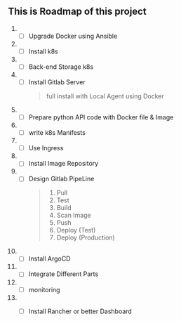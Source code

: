 ## This is Roadmap of this project

1. - [ ] Upgrade Docker using Ansible
2. - [ ] Install k8s
3. - [ ] Back-end Storage k8s
4. - [ ] Install Gitlab Server
     > full install with Local Agent using Docker
5. - [ ] Prepare python API code with Docker file & Image
6. - [ ] write k8s Manifests
7. - [ ] Use Ingress
8. - [ ] Install Image Repository
9. - [ ] Design Gitlab PipeLine
     > 1. Pull
     > 2. Test
     > 3. Build
     > 4. Scan Image
     > 5. Push
     > 6. Deploy (Test)
     > 7. Deploy (Production)
10. - [ ] Install ArgoCD
11. - [ ] Integrate Different Parts
12. - [ ] monitoring
13. - [ ] Install Rancher or better Dashboard

